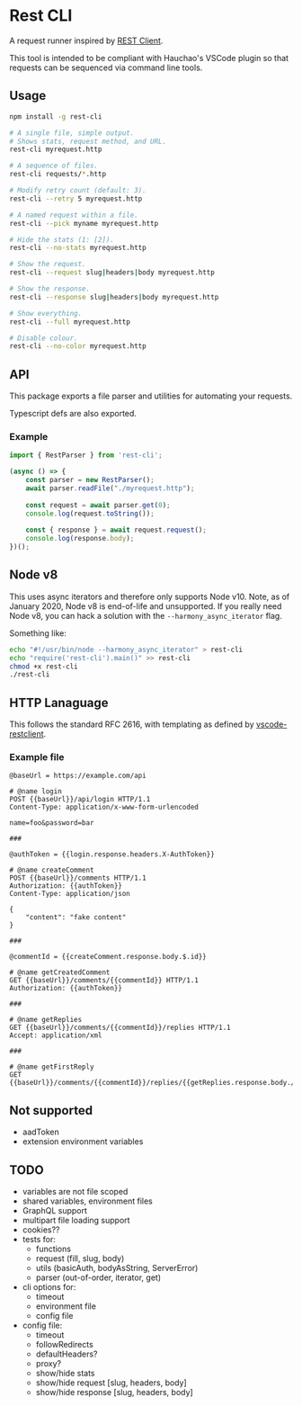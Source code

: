 # Rest CLI

A request runner inspired by
[REST Client](https://github.com/Huachao/vscode-restclient).

This tool is intended to be compliant with Hauchao's VSCode plugin so that
requests can be sequenced via command line tools.


## Usage
```sh
npm install -g rest-cli

# A single file, simple output.
# Shows stats, request method, and URL.
rest-cli myrequest.http

# A sequence of files.
rest-cli requests/*.http

# Modify retry count (default: 3).
rest-cli --retry 5 myrequest.http

# A named request within a file.
rest-cli --pick myname myrequest.http

# Hide the stats (1: [2]).
rest-cli --no-stats myrequest.http

# Show the request.
rest-cli --request slug|headers|body myrequest.http

# Show the response.
rest-cli --response slug|headers|body myrequest.http

# Show everything.
rest-cli --full myrequest.http

# Disable colour.
rest-cli --no-color myrequest.http
```


## API

This package exports a file parser and utilities for automating your requests.

Typescript defs are also exported.

### Example

```js
import { RestParser } from 'rest-cli';

(async () => {
    const parser = new RestParser();
    await parser.readFile("./myrequest.http");
    
    const request = await parser.get(0);
    console.log(request.toString());
    
    const { response } = await request.request();
    console.log(response.body);
})();
```


## Node v8

This uses async iterators and therefore only supports Node v10.
Note, as of January 2020, Node v8 is end-of-life and unsupported.
If you really need Node v8, you can hack a solution with the
`--harmony_async_iterator` flag.

Something like:

```sh
echo "#!/usr/bin/node --harmony_async_iterator" > rest-cli
echo "require('rest-cli').main()" >> rest-cli
chmod +x rest-cli
./rest-cli
```


## HTTP Lanaguage

This follows the standard RFC 2616, with templating as defined by
[vscode-restclient](https://github.com/Huachao/vscode-restclient#http-language).

### Example file

```http
@baseUrl = https://example.com/api

# @name login
POST {{baseUrl}}/api/login HTTP/1.1
Content-Type: application/x-www-form-urlencoded

name=foo&password=bar

###

@authToken = {{login.response.headers.X-AuthToken}}

# @name createComment
POST {{baseUrl}}/comments HTTP/1.1
Authorization: {{authToken}}
Content-Type: application/json

{
    "content": "fake content"
}

###

@commentId = {{createComment.response.body.$.id}}

# @name getCreatedComment
GET {{baseUrl}}/comments/{{commentId}} HTTP/1.1
Authorization: {{authToken}}

###

# @name getReplies
GET {{baseUrl}}/comments/{{commentId}}/replies HTTP/1.1
Accept: application/xml

###

# @name getFirstReply
GET {{baseUrl}}/comments/{{commentId}}/replies/{{getReplies.response.body.//reply[1]/@id}}
```


## Not supported
- aadToken
- extension environment variables


## TODO
- variables are not file scoped
- shared variables, environment files
- GraphQL support
- multipart file loading support
- cookies??
- tests for:
  - functions
  - request (fill, slug, body)
  - utils (basicAuth, bodyAsString, ServerError)
  - parser (out-of-order, iterator, get)
- cli options for:
  - timeout
  - environment file
  - config file
- config file:
  - timeout
  - followRedirects
  - defaultHeaders?
  - proxy?
  - show/hide stats
  - show/hide request [slug, headers, body]
  - show/hide response [slug, headers, body]
